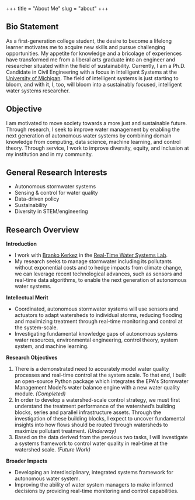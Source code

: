 +++
title = "About Me"
slug = "about"
+++

## Bio Statement
As a first-generation college student, the desire to become a lifelong learner motivates me to acquire new skills and pursue challenging opportunities. My appetite for knowledge and a bricolage of experiences have transformed me from a liberal arts graduate into an engineer and researcher situated within the field of sustainability. Currently, I am a Ph.D. Candidate in Civil Engineering with a focus in Intelligent Systems at the [University of Michigan](https://cee.engin.umich.edu/). The field of intelligent systems is just starting to bloom, and with it, I, too, will bloom into a sustainably focused, intelligent water systems researcher. 

## Objective
I am motivated to move society towards a more just and sustainable future. Through research, I seek to improve water management by enabling the next generation of autonomous water systems by combining domain knowledge from computing, data science, machine learning, and control theory. Through service, I work to improve diversity, equity, and inclusion at my institution and in my community.

## General Research Interests
* Autonomous stormwater systems
* Sensing & control for water quality
* Data-driven policy
* Sustainability
* Diversity in STEM/engineering

## Research Overview
**Introduction**
* I work with [Branko Kerkez](https://cee.engin.umich.edu/people/branko-kerkez/) in the [Real-Time Water Systems Lab](http://www-personal.umich.edu/~bkerkez/).
* My research seeks to manage stormwater including its pollutants without exponential costs and to hedge impacts from climate change, we can leverage recent technological advances, such as sensors and real-time data algorithms, to enable the next generation of autonomous water systems.

**Intellectual Merit**
* Coordinated, autonomous stormwater systems will use sensors and actuators to adapt watersheds to individual storms, reducing flooding and maximizing treatment through real-time monitoring and control at the system-scale. 
* Investigating fundamental knowledge gaps of autonomous systems water resources, environmental engineering, control theory, system system, and machine learning.

**Research Objectives**
1. There is a demonstrated need to accurately model water quality processes and real-time control at the system scale. To that end, I built an open-source Python package which integrates the EPA's Stormwater Management Model’s water balance engine with a new water quality module. *(Completed)*
2. In order to develop a watershed-scale control strategy, we must first understand the treatment performance of the watershed’s building blocks, series and parallel infrastructure assets. Through the investigation of these building blocks, I expect to uncover fundamental insights into how flows should be routed through watersheds to maximize pollutant treatment. *(Underway)*
3. Based on the data derived from the previous two tasks, I will investigate a systems framework to control water quality in real-time at the watershed scale. *(Future Work)*

**Broader Impacts**
* Developing an interdisciplinary, integrated systems framework for autonomous water system.
* Improving the ability of water system managers to make informed decisions by providing real-time monitoring and control capabilities.
